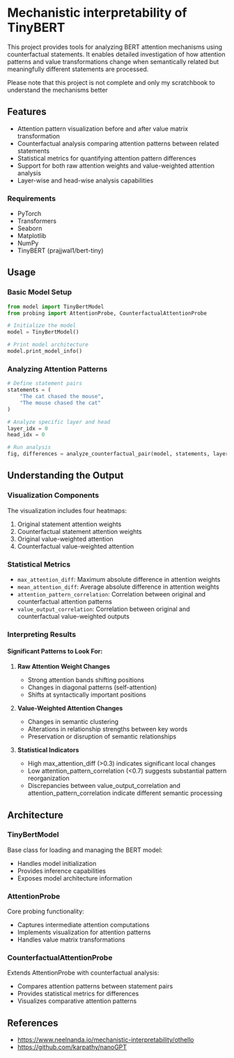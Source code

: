 # Mechanistic interpretability of TinyBERT

This project provides tools for analyzing BERT attention mechanisms using counterfactual statements. It enables detailed investigation of how attention patterns and value transformations change when semantically related but meaningfully different statements are processed.

Please note that this project is not complete and only my scratchbook to understand the mechanisms better

## Features

- Attention pattern visualization before and after value matrix transformation
- Counterfactual analysis comparing attention patterns between related statements
- Statistical metrics for quantifying attention pattern differences
- Support for both raw attention weights and value-weighted attention analysis
- Layer-wise and head-wise analysis capabilities


### Requirements

- PyTorch
- Transformers
- Seaborn
- Matplotlib
- NumPy
- TinyBERT (prajjwal1/bert-tiny)

## Usage

### Basic Model Setup

```python
from model import TinyBertModel
from probing import AttentionProbe, CounterfactualAttentionProbe

# Initialize the model
model = TinyBertModel()

# Print model architecture
model.print_model_info()
```

### Analyzing Attention Patterns

```python
# Define statement pairs
statements = (
    "The cat chased the mouse",
    "The mouse chased the cat"
)

# Analyze specific layer and head
layer_idx = 0
head_idx = 0

# Run analysis
fig, differences = analyze_counterfactual_pair(model, statements, layer_idx, head_idx)
```

## Understanding the Output

### Visualization Components

The visualization includes four heatmaps:
1. Original statement attention weights
2. Counterfactual statement attention weights
3. Original value-weighted attention
4. Counterfactual value-weighted attention

### Statistical Metrics

- `max_attention_diff`: Maximum absolute difference in attention weights
- `mean_attention_diff`: Average absolute difference in attention weights
- `attention_pattern_correlation`: Correlation between original and counterfactual attention patterns
- `value_output_correlation`: Correlation between original and counterfactual value-weighted outputs

### Interpreting Results

#### Significant Patterns to Look For:

1. **Raw Attention Weight Changes**
   - Strong attention bands shifting positions
   - Changes in diagonal patterns (self-attention)
   - Shifts at syntactically important positions

2. **Value-Weighted Attention Changes**
   - Changes in semantic clustering
   - Alterations in relationship strengths between key words
   - Preservation or disruption of semantic relationships

3. **Statistical Indicators**
   - High max_attention_diff (>0.3) indicates significant local changes
   - Low attention_pattern_correlation (<0.7) suggests substantial pattern reorganization
   - Discrepancies between value_output_correlation and attention_pattern_correlation indicate different semantic processing

## Architecture

### TinyBertModel
Base class for loading and managing the BERT model:
- Handles model initialization
- Provides inference capabilities
- Exposes model architecture information

### AttentionProbe
Core probing functionality:
- Captures intermediate attention computations
- Implements visualization for attention patterns
- Handles value matrix transformations

### CounterfactualAttentionProbe
Extends AttentionProbe with counterfactual analysis:
- Compares attention patterns between statement pairs
- Provides statistical metrics for differences
- Visualizes comparative attention patterns

## References

- https://www.neelnanda.io/mechanistic-interpretability/othello
- https://github.com/karpathy/nanoGPT
